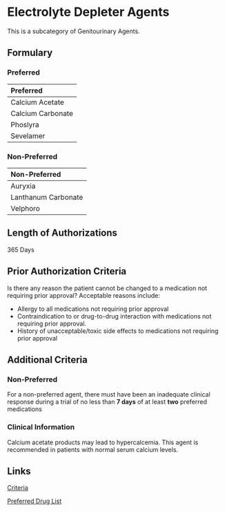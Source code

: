 # Electrolyte Depleter Agents

This is a subcategory of Genitourinary Agents.

## Formulary

### Preferred

| Preferred         |
| :---------------- |
| Calcium Acetate   |
| Calcium Carbonate |
| Phoslyra          |
| Sevelamer         |

### Non-Preferred

| Non-Preferred       |
| :------------------ |
| Auryxia             |
| Lanthanum Carbonate |
| Velphoro            |

## Length of Authorizations

365 Days

## Prior Authorization Criteria

Is there any reason the patient cannot be changed to a medication not requiring prior approval? Acceptable reasons include:

-   Allergy to all medications not requiring prior approval
-   Contraindication to or drug-to-drug interaction with medications not requiring prior approval.
-   History of unacceptable/toxic side effects to medications not requiring prior approval

## Additional Criteria

### Non-Preferred

For a non-preferred agent, there must have been an inadequate clinical response during a trial of no less than **7 days** of at least **two** preferred medications

### Clinical Information

Calcium acetate products may lead to hypercalcemia. This agent is recommended in patients with normal serum calcium levels.

## Links

[Criteria](https://pharmacy.medicaid.ohio.gov/sites/default/files/20221001_UPDL_Criteria_APPROVED.pdf#page=69)

[Preferred Drug List](https://pharmacy.medicaid.ohio.gov/sites/default/files/20221001_UPDL_APPROVED_.pdf#page=24)
